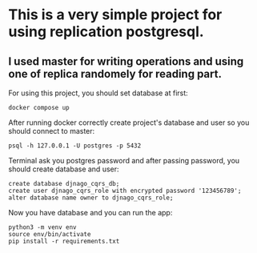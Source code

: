 # This is a very simple project for using replication postgresql.
## I used master for writing operations and using one of replica randomely for reading part.

For using this project, you should set database at first:
```
docker compose up
```
After running docker correctly create project's database and user so you should connect to master:
```
psql -h 127.0.0.1 -U postgres -p 5432
```
Terminal ask you postgres password and after passing password, you should create database and user:
```
create database djnago_cqrs_db;
create user djnago_cqrs_role with encrypted password '123456789';
alter database name owner to djnago_cqrs_role;
```
Now you have database and you can run the app:
```
python3 -m venv env
source env/bin/activate
pip install -r requirements.txt
```